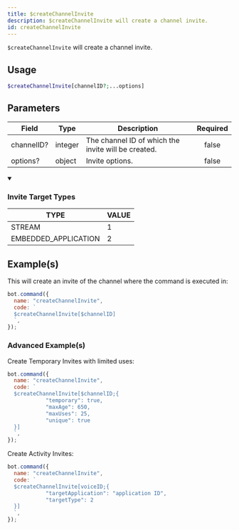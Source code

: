 ```yaml
---
title: $createChannelInvite
description: $createChannelInvite will create a channel invite.
id: createChannelInvite
---
```


`$createChannelInvite` will create a channel invite.

## Usage

```php
$createChannelInvite[channelID?;...options]
```

## Parameters

| Field      | Type    | Description                                         | Required |
| ---------- | ------- | --------------------------------------------------- | :------: |
| channelID? | integer | The channel ID of which the invite will be created. |  false   |
| options?   | object  | Invite options.                                     |  false   |

<details open>
  <summary><h3> Invite Target Types </h3></summary>

| TYPE                 | VALUE |
| -------------------- | ----- |
| STREAM               | 1     |
| EMBEDDED_APPLICATION | 2     |

</details>

## Example(s)

This will create an invite of the channel where the command is executed in:

```javascript
bot.command({
  name: "createChannelInvite",
  code: `
  $createChannelInvite[$channelID]
  `,
});
```

### Advanced Example(s)

Create Temporary Invites with limited uses:

```javascript
bot.command({
  name: "createChannelInvite",
  code: `
  $createChannelInvite[$channelID;{
            "temporary": true,
            "maxAge": 650,
            "maxUses": 25,
            "unique": true
  }]
  `,
});
```

Create Activity Invites:

```javascript
bot.command({
  name: "createChannelInvite",
  code: `
  $createChannelInvite[voiceID;{
            "targetApplication": "application ID",
            "targetType": 2
  }]
  `,
});
```

